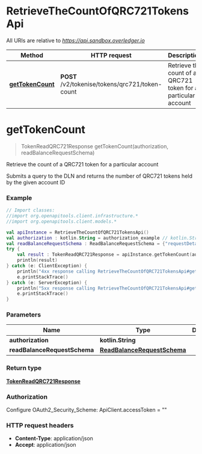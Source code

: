 # RetrieveTheCountOfQRC721TokensApi

All URIs are relative to *https://api.sandbox.overledger.io*

Method | HTTP request | Description
------------- | ------------- | -------------
[**getTokenCount**](RetrieveTheCountOfQRC721TokensApi.md#getTokenCount) | **POST** /v2/tokenise/tokens/qrc721/token-count | Retrieve the count of a QRC721 token for a particular account


<a name="getTokenCount"></a>
# **getTokenCount**
> TokenReadQRC721Response getTokenCount(authorization, readBalanceRequestSchema)

Retrieve the count of a QRC721 token for a particular account

Submits a query to the DLN and returns the number of QRC721 tokens held by the given account ID

### Example
```kotlin
// Import classes:
//import org.openapitools.client.infrastructure.*
//import org.openapitools.client.models.*

val apiInstance = RetrieveTheCountOfQRC721TokensApi()
val authorization : kotlin.String = authorization_example // kotlin.String | 
val readBalanceRequestSchema : ReadBalanceRequestSchema = {"requestDetails":{"tokenName":"QNTNFT","accountId":"0xd8b31B65878a6B1a6cAf9f4819C1A42d68a7A116"},"location":{"technology":"Ethereum","network":"Ropsten Testnet"}} // ReadBalanceRequestSchema | 
try {
    val result : TokenReadQRC721Response = apiInstance.getTokenCount(authorization, readBalanceRequestSchema)
    println(result)
} catch (e: ClientException) {
    println("4xx response calling RetrieveTheCountOfQRC721TokensApi#getTokenCount")
    e.printStackTrace()
} catch (e: ServerException) {
    println("5xx response calling RetrieveTheCountOfQRC721TokensApi#getTokenCount")
    e.printStackTrace()
}
```

### Parameters

Name | Type | Description  | Notes
------------- | ------------- | ------------- | -------------
 **authorization** | **kotlin.String**|  |
 **readBalanceRequestSchema** | [**ReadBalanceRequestSchema**](ReadBalanceRequestSchema.md)|  |

### Return type

[**TokenReadQRC721Response**](TokenReadQRC721Response.md)

### Authorization


Configure OAuth2_Security_Scheme:
    ApiClient.accessToken = ""

### HTTP request headers

 - **Content-Type**: application/json
 - **Accept**: application/json

